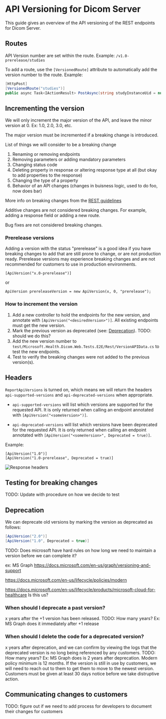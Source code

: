 # API Versioning for Dicom Server

This guide gives an overview of the API versioning of the REST endpoints for Dicom Server.

## Routes

API Version number are set within the route. Example:
`/v1.0-prerelease/studies`

To add a route, use the `[VersionedRoute]` attribute to automatically add the version number to the route. Example:
```C#   
[HttpPost]
[VersionedRoute("studies")]
public async Task<IActionResult> PostAsync(string studyInstanceUid = null)
```

## Incrementing the version

We will only increment the major version of the API, and leave the minor version at 0. Ex: 1.0, 2.0, 3.0, etc.

The major version must be incremented if a breaking change is introduced.

List of things we will consider to be a breaking change
1. Renaming or removing endpoints
1. Removing parameters or adding mandatory parameters
1. Changing status code
1. Deleting property in response or altering response type at all (but okay to add properties to the response)
1. Changing the type of a property
1. Behavior of an API changes (changes in buisness logic, used to do foo, now does bar)

More info on breaking changes from the [REST guidelines](https://github.com/Microsoft/api-guidelines/blob/master/Guidelines.md#123-definition-of-a-breaking-change)

Additive changes are not considered breaking changes. For example, adding a response field or adding a new route.

Bug fixes are not considered breaking changes.

### Prerelease versions

Adding a version with the status "prerelease" is a good idea if you have breaking changes to add that are still prone to change, or are not production ready. 
Prerelease versions may experience breaking changes and are not recommended for customers to use in production environments.

`[ApiVersion("x.0-prerelease")]`

or

`ApiVersion prereleaseVersion = new ApiVersion(x, 0, "prerelease");`

### How to increment the version

1. Add a new controller to hold the endpoints for the new version, and annotate with `[ApiVersion("<desiredVersion>")]`. All existing endpoints must get the new version.
2. Mark the previous version as deprecated (see: [Deprecation](#Deprecation)). TODO: should we do this?
3. Add the new version number to `test/Microsoft.Health.Dicom.Web.Tests.E2E/Rest/VersionAPIData.cs` to test the new endpoints.
4. Test to verify the breaking changes were not added to the previous version(s).

## Headers

`ReportApiVersions` is turned on, which means we will return the headers `api-supported-versions` and `api-deprecated-versions` when appropriate.

- `api-supported-versions` will list which versions are supported for the requested API. It is only returned when calling an endpoint annotated with `[ApiVersion("<someVersion>")]`. 

- `api-deprecated-versions` will list which versions have been deprecated for the requested API. It is only returned when calling an endpoint annotated with `[ApiVersion("<someVersion>", Deprecated = true)]`.

Example:

```
[ApiVersion("1.0")]
[ApiVersion("1.0-prerelease", Deprecated = true)]
```

![Response headers](images/api-deprecated-versions-example1.PNG)

## Testing for breaking changes

TODO: Update with procedure on how we decide to test

## Deprecation

We can deprecate old versions by marking the version as deprecated as follows:
```c#
[ApiVersion("2.0")]
[ApiVersion("1.0", Deprecated = true)]
```

TODO: Does microsoft have hard rules on how long we need to maintain a version before we can complete it?

ex: MS Graph https://docs.microsoft.com/en-us/graph/versioning-and-support

https://docs.microsoft.com/en-us/lifecycle/policies/modern

https://docs.microsoft.com/en-us/lifecycle/products/microsoft-cloud-for-healthcare Is this us?

### When should I deprecate a past version?

x years after the +1 version has been released. TODO: How many years? Ex: MS Graph does it immediately after +1 release

### When should I delete the code for a deprecated version?

x years after deprecation, and we can confirm by viewing the logs that the deprecated version is no long being referenced by any customers. TODO: How many years? Ex: MS Graph does is 2 years after deprecation. Modern policy minimum is 12 months.
If the version is still in use by customers, we will need to reach out to them to get them to move to the newest version. Customers must be given at least 30 days notice before we take distruptive action.

## Communicating changes to customers

TODO: figure out if we need to add process for developers to document their changes for customers